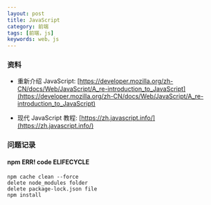 ```yaml
---
layout: post
title: JavaScript
category: 前端
tags: [前端，js]
keywords: web，js
---
```


### 资料
- 重新介绍 JavaScript: [https://developer.mozilla.org/zh-CN/docs/Web/JavaScript/A_re-introduction_to_JavaScript](https://developer.mozilla.org/zh-CN/docs/Web/JavaScript/A_re-introduction_to_JavaScript)

- 现代 JavaScript 教程: [https://zh.javascript.info/](https://zh.javascript.info/)

### 问题记录
#### npm ERR! code ELIFECYCLE
```shell
npm cache clean --force
delete node_modules folder
delete package-lock.json file
npm install
```